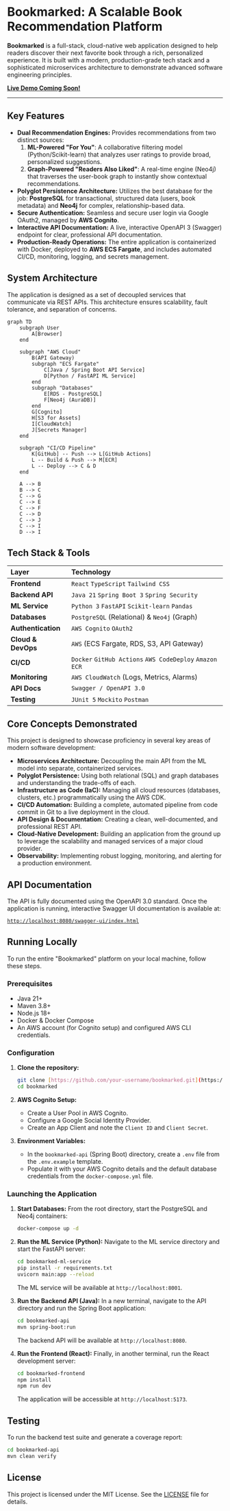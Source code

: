 # Bookmarked: A Scalable Book Recommendation Platform

**Bookmarked** is a full-stack, cloud-native web application designed to help readers discover their next favorite book through a rich, personalized experience. It is built with a modern, production-grade tech stack and a sophisticated microservices architecture to demonstrate advanced software engineering principles.

[**Live Demo Coming Soon!**](https://your-live-demo-url.com)

---

## Key Features

* **Dual Recommendation Engines:** Provides recommendations from two distinct sources:
    1.  **ML-Powered "For You"**: A collaborative filtering model (Python/Scikit-learn) that analyzes user ratings to provide broad, personalized suggestions.
    2.  **Graph-Powered "Readers Also Liked"**: A real-time engine (Neo4j) that traverses the user-book graph to instantly show contextual recommendations.
* **Polyglot Persistence Architecture:** Utilizes the best database for the job: **PostgreSQL** for transactional, structured data (users, book metadata) and **Neo4j** for complex, relationship-based data.
* **Secure Authentication:** Seamless and secure user login via Google OAuth2, managed by **AWS Cognito**.
* **Interactive API Documentation:** A live, interactive OpenAPI 3 (Swagger) endpoint for clear, professional API documentation.
* **Production-Ready Operations:** The entire application is containerized with Docker, deployed to **AWS ECS Fargate**, and includes automated CI/CD, monitoring, logging, and secrets management.

## System Architecture

The application is designed as a set of decoupled services that communicate via REST APIs. This architecture ensures scalability, fault tolerance, and separation of concerns.

```mermaid
graph TD
    subgraph User
        A[Browser]
    end

    subgraph "AWS Cloud"
        B(API Gateway)
        subgraph "ECS Fargate"
            C[Java / Spring Boot API Service]
            D[Python / FastAPI ML Service]
        end
        subgraph "Databases"
            E[RDS - PostgreSQL]
            F[Neo4j (AuraDB)]
        end
        G[Cognito]
        H[S3 for Assets]
        I[CloudWatch]
        J[Secrets Manager]
    end

    subgraph "CI/CD Pipeline"
        K[GitHub] -- Push --> L[GitHub Actions]
        L -- Build & Push --> M[ECR]
        L -- Deploy --> C & D
    end

    A --> B
    B --> C
    C --> G
    C --> E
    C --> F
    C --> D
    C --> J
    C --> I
    D --> I
```

## Tech Stack & Tools

| Layer               | Technology                                       |
| :------------------ | :----------------------------------------------- |
| **Frontend** | `React` `TypeScript` `Tailwind CSS`              |
| **Backend API** | `Java 21` `Spring Boot 3` `Spring Security`      |
| **ML Service** | `Python 3` `FastAPI` `Scikit-learn` `Pandas`     |
| **Databases** | `PostgreSQL` (Relational) & `Neo4j` (Graph)      |
| **Authentication** | `AWS Cognito` `OAuth2`                           |
| **Cloud & DevOps** | `AWS` (ECS Fargate, RDS, S3, API Gateway)        |
| **CI/CD** | `Docker` `GitHub Actions` `AWS CodeDeploy` `Amazon ECR` |
| **Monitoring** | `AWS CloudWatch` (Logs, Metrics, Alarms)         |
| **API Docs** | `Swagger / OpenAPI 3.0`                          |
| **Testing** | `JUnit 5` `Mockito` `Postman`                    |

## Core Concepts Demonstrated

This project is designed to showcase proficiency in several key areas of modern software development:

* **Microservices Architecture:** Decoupling the main API from the ML model into separate, containerized services.
* **Polyglot Persistence:** Using both relational (SQL) and graph databases and understanding the trade-offs of each.
* **Infrastructure as Code (IaC):** Managing all cloud resources (databases, clusters, etc.) programmatically using the AWS CDK.
* **CI/CD Automation:** Building a complete, automated pipeline from code commit in Git to a live deployment in the cloud.
* **API Design & Documentation:** Creating a clean, well-documented, and professional REST API.
* **Cloud-Native Development:** Building an application from the ground up to leverage the scalability and managed services of a major cloud provider.
* **Observability:** Implementing robust logging, monitoring, and alerting for a production environment.

## API Documentation

The API is fully documented using the OpenAPI 3.0 standard. Once the application is running, interactive Swagger UI documentation is available at:

[`http://localhost:8080/swagger-ui/index.html`](http://localhost:8080/swagger-ui/index.html)

## Running Locally

To run the entire "Bookmarked" platform on your local machine, follow these steps.

### Prerequisites

* Java 21+
* Maven 3.8+
* Node.js 18+
* Docker & Docker Compose
* An AWS account (for Cognito setup) and configured AWS CLI credentials.

### Configuration

1.  **Clone the repository:**
    ```bash
    git clone [https://github.com/your-username/bookmarked.git](https://github.com/your-username/bookmarked.git)
    cd bookmarked
    ```

2.  **AWS Cognito Setup:**
    * Create a User Pool in AWS Cognito.
    * Configure a Google Social Identity Provider.
    * Create an App Client and note the `Client ID` and `Client Secret`.

3.  **Environment Variables:**
    * In the `bookmarked-api` (Spring Boot) directory, create a `.env` file from the `.env.example` template.
    * Populate it with your AWS Cognito details and the default database credentials from the `docker-compose.yml` file.

### Launching the Application

1.  **Start Databases:**
    From the root directory, start the PostgreSQL and Neo4j containers:
    ```bash
    docker-compose up -d
    ```

2.  **Run the ML Service (Python):**
    Navigate to the ML service directory and start the FastAPI server:
    ```bash
    cd bookmarked-ml-service
    pip install -r requirements.txt
    uvicorn main:app --reload
    ```
    The ML service will be available at `http://localhost:8001`.

3.  **Run the Backend API (Java):**
    In a new terminal, navigate to the API directory and run the Spring Boot application:
    ```bash
    cd bookmarked-api
    mvn spring-boot:run
    ```
    The backend API will be available at `http://localhost:8080`.

4.  **Run the Frontend (React):**
    Finally, in another terminal, run the React development server:
    ```bash
    cd bookmarked-frontend
    npm install
    npm run dev
    ```
    The application will be accessible at `http://localhost:5173`.

## Testing

To run the backend test suite and generate a coverage report:

```bash
cd bookmarked-api
mvn clean verify
```

## License

This project is licensed under the MIT License. See the [LICENSE](LICENSE) file for details.